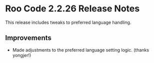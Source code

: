 # Roo Code 2.2.26 Release Notes

This release includes tweaks to preferred language handling.

## Improvements

*   Made adjustments to the preferred language setting logic. (thanks yongjer!)